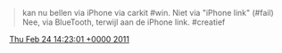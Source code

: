 > kan nu bellen via iPhone via carkit \#win\. Niet via "iPhone link" \(\#fail\) Nee, via BlueTooth, terwijl aan de iPhone link\. \#creatief

<img src="../../media/tweet.ico" width="12" /> [Thu Feb 24 14:23:01 +0000 2011](https://twitter.com/DromerDenker/status/40778731391946753)
